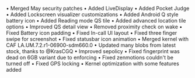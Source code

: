 • Merged May security patches
• Added LiveDisplay
• Added Pocket Judge
• Added Lockscreen visualizer customizations
• Added Android Q style battery icon
• Added Reading mode QS tile
• Added advanced location tile options
• Improved QS detail view
• Removed proximity check on wake
• Fixed Battery icon padding
• Fixed In-call UI layout
• Fixed three finger swipe for screenshot
• Fixed statusbar icon animation
• Merged kernel with CAF LA.UM.7.2.r1-06900-sdm660.0
• Updated many blobs from latest stock, thanks to @KrasCGQ
• Improved sepolicy
• Fixed fingerprint was dead on 6GB variant due to enforcing
• Fixed zenmotions couldn't be turned off
• Fixed GPS locking
• Kernel optimization with some features added
